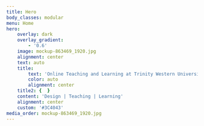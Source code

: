 ```yaml
---
title: Hero
body_classes: modular
menu: Home
hero:
    overlay: dark
    overlay_gradient:
        - '0.6'
    image: mockup-863469_1920.jpg
    alignment: center
    text: auto
    title:
        text: 'Online Teaching and Learning at Trinity Western University'
        color: auto
        alignment: center
    title2: {  }
    content: 'Design | Teaching | Learning'
    alignment: center
    custom: '#3C4043'
media_order: mockup-863469_1920.jpg
---
```

